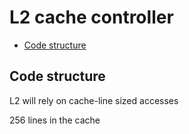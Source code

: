 # L2 cache controller

- [Code structure](#code-structure)

## Code structure

L2 will rely on cache-line sized accesses

256 lines in the cache